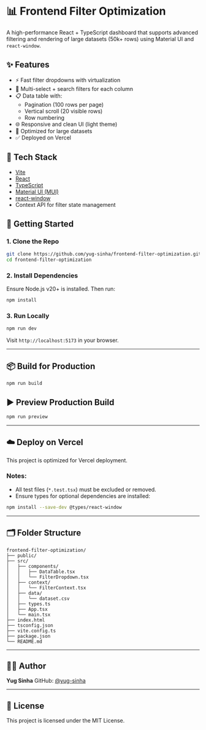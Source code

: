 # 📊 Frontend Filter Optimization

A high-performance React + TypeScript dashboard that supports advanced filtering and rendering of large datasets (50k+ rows) using Material UI and `react-window`.

## ✨ Features

- ⚡ Fast filter dropdowns with virtualization
- 📑 Multi-select + search filters for each column
- 📋 Data table with:
  - Pagination (100 rows per page)
  - Vertical scroll (20 visible rows)
  - Row numbering
- 🌐 Responsive and clean UI (light theme)
- 🧠 Optimized for large datasets
- ✅ Deployed on Vercel

## 🧰 Tech Stack

- [Vite](https://vitejs.dev/)
- [React](https://reactjs.org/)
- [TypeScript](https://www.typescriptlang.org/)
- [Material UI (MUI)](https://mui.com/)
- [react-window](https://react-window.vercel.app/)
- Context API for filter state management


## 🚀 Getting Started

### 1. Clone the Repo

```bash
git clone https://github.com/yug-sinha/frontend-filter-optimization.git
cd frontend-filter-optimization
````

### 2. Install Dependencies

Ensure Node.js v20+ is installed. Then run:

```bash
npm install
```

### 3. Run Locally

```bash
npm run dev
```

Visit `http://localhost:5173` in your browser.

---

## 📦 Build for Production

```bash
npm run build
```

## ▶️ Preview Production Build

```bash
npm run preview
```

---

## ☁️ Deploy on Vercel

This project is optimized for Vercel deployment.

### Notes:

* All test files (`*.test.tsx`) must be excluded or removed.
* Ensure types for optional dependencies are installed:

```bash
npm install --save-dev @types/react-window
```

---

## 🗂️ Folder Structure

```
frontend-filter-optimization/
├── public/
├── src/
│   ├── components/
│   │   ├── DataTable.tsx
│   │   └── FilterDropdown.tsx
│   ├── context/
│   │   └── FilterContext.tsx
│   ├── data/
│   │   └── dataset.csv
│   ├── types.ts
│   ├── App.tsx
│   └── main.tsx
├── index.html
├── tsconfig.json
├── vite.config.ts
├── package.json
└── README.md
```

---

## 👨‍💻 Author

**Yug Sinha**
GitHub: [@yug-sinha](https://github.com/yug-sinha)

---

## 📄 License

This project is licensed under the MIT License.